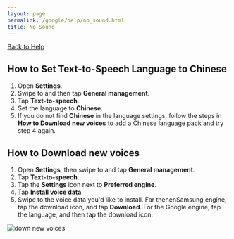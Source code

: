 ```yaml
---
layout: page
permalink: /google/help/no_sound.html
title: No Sound
---
```


[Back to Help](/hanzipro/google/help)

## How to Set Text-to-Speech Language to Chinese

1. Open **Settings**.
2. Swipe to and then tap **General management**.
3. Tap **Text-to-speech**.
4. Set the language to **Chinese**.
5. If you do not find **Chinese** in the language settings, follow the steps in **How to Download new voices** to add a Chinese language pack and try step 4 again.

## How to Download new voices

1. Open **Settings**, then swipe to and tap **General management**.
2. Tap **Text-to-speech**.
3. Tap the **Settings** icon next to **Preferred engine**.
4. Tap **Install voice data**.
5. Swipe to the voice data you'd like to install. Far thehenSamsung engine, tap the download icon, and tap **Download**. For the Google engine, tap the language, and then tap the download icon.

![down new voices](/hanzipro/pages/google/help/images/no_sound.png)

